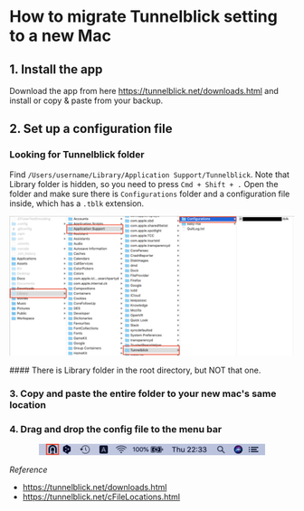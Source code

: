 # How to migrate Tunnelblick setting to a new Mac

## 1. Install the app
Download the app from here <https://tunnelblick.net/downloads.html> and install or copy & paste from your backup.

## 2. Set up a configuration file

### Looking for Tunnelblick folder

Find `/Users/username/Library/Application Support/Tunnelblick`. Note that Library folder is hidden, so you need to press `Cmd + Shift + .` Open the folder and make sure there is `Configurations` folder and a configuration file inside, which has a `.tblk` extension.

<p align="center">
<img src="/images/vpn_location.png">
</P>
#### There is Library folder in the root directory, but NOT that one.

### 3. Copy and paste the entire folder to your new mac's same location

### 4. Drag and drop the config file to the menu bar
<p align="center">
<img src="/images/tblk.png" width="400">
</P>

*Reference*
- <https://tunnelblick.net/downloads.html>
- <https://tunnelblick.net/cFileLocations.html>